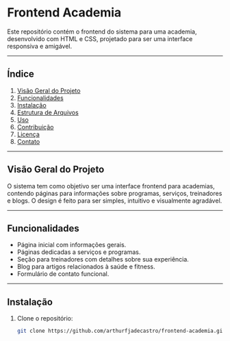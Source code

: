 # Frontend Academia

Este repositório contém o frontend do sistema para uma academia, desenvolvido com HTML e CSS, projetado para ser uma interface responsiva e amigável.

---

## Índice

1. [Visão Geral do Projeto](#visão-geral-do-projeto)
2. [Funcionalidades](#funcionalidades)
3. [Instalação](#instalação)
4. [Estrutura de Arquivos](#estrutura-de-arquivos)
5. [Uso](#uso)
6. [Contribuição](#contribuição)
7. [Licença](#licença)
8. [Contato](#contato)

---

## Visão Geral do Projeto

O sistema tem como objetivo ser uma interface frontend para academias, contendo páginas para informações sobre programas, serviços, treinadores e blogs. O design é feito para ser simples, intuitivo e visualmente agradável.

---

## Funcionalidades

- Página inicial com informações gerais.
- Páginas dedicadas a serviços e programas.
- Seção para treinadores com detalhes sobre sua experiência.
- Blog para artigos relacionados à saúde e fitness.
- Formulário de contato funcional.

---

## Instalação

1. Clone o repositório:
   ```bash
   git clone https://github.com/arthurfjadecastro/frontend-academia.git
   ```
